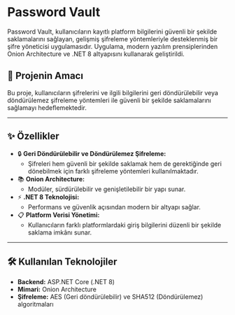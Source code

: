 # **Password Vault**

Password Vault, kullanıcıların kayıtlı platform bilgilerini güvenli bir şekilde saklamalarını sağlayan, gelişmiş şifreleme yöntemleriyle desteklenmiş bir şifre yöneticisi uygulamasıdır. Uygulama, modern yazılım prensiplerinden Onion Architecture ve .NET 8 altyapısını kullanarak geliştirildi.

## 🚀 **Projenin Amacı**

Bu proje, kullanıcıların şifrelerini ve ilgili bilgilerini geri döndürülebilir veya döndürülemez şifreleme yöntemleri ile güvenli bir şekilde saklamalarını sağlamayı hedeflemektedir.

---

## ✨ **Özellikler**

- 🔒 **Geri Döndürülebilir ve Döndürülemez Şifreleme:**
  - Şifreleri hem güvenli bir şekilde saklamak hem de gerektiğinde geri dönebilmek için farklı şifreleme yöntemleri kullanılmaktadır.
- 📚 **Onion Architecture:**
  - Modüler, sürdürülebilir ve genişletilebilir bir yapı sunar.
- ⚡ **.NET 8 Teknolojisi:**
  - Performans ve güvenlik açısından modern bir altyapı sağlar.
- 📋 **Platform Verisi Yönetimi:**
  - Kullanıcıların farklı platformlardaki giriş bilgilerini düzenli bir şekilde saklama imkânı sunar.

---

## 🛠 **Kullanılan Teknolojiler**

- **Backend:** ASP.NET Core (.NET 8)
- **Mimari:** Onion Architecture
- **Şifreleme:** AES (Geri döndürülebilir) ve SHA512 (Döndürülemez) algoritmaları
